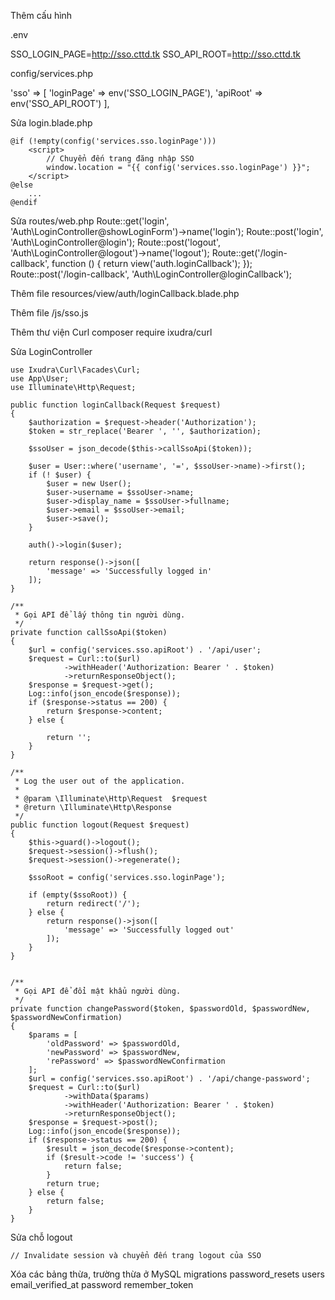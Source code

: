 Thêm cấu hình

.env

SSO_LOGIN_PAGE=http://sso.cttd.tk
SSO_API_ROOT=http://sso.cttd.tk

config/services.php


'sso' => [
    'loginPage' => env('SSO_LOGIN_PAGE'),
    'apiRoot' => env('SSO_API_ROOT')
],

Sửa login.blade.php

    @if (!empty(config('services.sso.loginPage')))
        <script>
            // Chuyển đến trang đăng nhập SSO
            window.location = "{{ config('services.sso.loginPage') }}";
        </script>
    @else
        ...
    @endif

Sửa routes/web.php
    Route::get('login', 'Auth\LoginController@showLoginForm')->name('login');
    Route::post('login', 'Auth\LoginController@login');
    Route::post('logout', 'Auth\LoginController@logout')->name('logout');
    Route::get('/login-callback', function () {
        return view('auth.loginCallback');
    });
    Route::post('/login-callback', 'Auth\LoginController@loginCallback');

Thêm file resources/view/auth/loginCallback.blade.php

Thêm file /js/sso.js

Thêm thư viện Curl
    composer require ixudra/curl
    

Sửa LoginController

    use Ixudra\Curl\Facades\Curl;
    use App\User;
    use Illuminate\Http\Request;

    public function loginCallback(Request $request)
    {
        $authorization = $request->header('Authorization');
        $token = str_replace('Bearer ', '', $authorization);

        $ssoUser = json_decode($this->callSsoApi($token));

        $user = User::where('username', '=', $ssoUser->name)->first();
        if (! $user) {
            $user = new User();
            $user->username = $ssoUser->name;
            $user->display_name = $ssoUser->fullname;
            $user->email = $ssoUser->email;
            $user->save();
        }

        auth()->login($user);

        return response()->json([
            'message' => 'Successfully logged in'
        ]);
    }

    /**
     * Gọi API để lấy thông tin người dùng.
     */
    private function callSsoApi($token)
    {
        $url = config('services.sso.apiRoot') . '/api/user';
        $request = Curl::to($url)
                ->withHeader('Authorization: Bearer ' . $token)
                ->returnResponseObject();
        $response = $request->get();
        Log::info(json_encode($response));
        if ($response->status == 200) {
            return $response->content;
        } else {
            
            return '';
        }
    }

    /**
     * Log the user out of the application.
     *
     * @param \Illuminate\Http\Request  $request
     * @return \Illuminate\Http\Response
     */
    public function logout(Request $request)
    {
        $this->guard()->logout();
        $request->session()->flush();
        $request->session()->regenerate();

        $ssoRoot = config('services.sso.loginPage');

        if (empty($ssoRoot)) {
            return redirect('/');
        } else {
            return response()->json([
                'message' => 'Successfully logged out'
            ]);
        }
    }


    /**
     * Gọi API để đổi mật khẩu người dùng.
     */
    private function changePassword($token, $passwordOld, $passwordNew, $passwordNewConfirmation)
    {
        $params = [
            'oldPassword' => $passwordOld,
            'newPassword' => $passwordNew,
            'rePassword' => $passwordNewConfirmation
        ];
        $url = config('services.sso.apiRoot') . '/api/change-password';
        $request = Curl::to($url)
                ->withData($params)
                ->withHeader('Authorization: Bearer ' . $token)
                ->returnResponseObject();
        $response = $request->post();
        Log::info(json_encode($response));
        if ($response->status == 200) {
            $result = json_decode($response->content);
            if ($result->code != 'success') {
                return false;
            }
            return true;
        } else {
            return false;
        }
    }

Sửa chỗ logout

    // Invalidate session và chuyển đến trang logout của SSO

<script>
    function logoutSso() {
        fetch('/logout')
            .then(response => response.json())
            .then(data => {
                //console.log(data);
                deleteTokenCookie();
                window.location = "{{ config('services.sso.loginPage') }}";
                //processLogoutApi();
            });
    }

    /**
     * Xử lý đăng xuất.
     */
    function processLogoutApi() {
        var token = getTokenCookie();
        if (!token) {
            console.log('Không có token');
            window.location = '/';
            return;
        }

        fetch('{{ config('services.sso.apiRoot') }}/api/logout', {
                method: 'POST',
                headers:{
                    'Authorization': 'Bearer ' + token
                }
            })
            .then(response => response.json())
            .then(data => {
                //console.log('Cookie deleted');
                //window.location = "{{ config('services.sso.loginPage') }}";
            })
            .catch(error => console.error(error));
    }
</script>


Xóa các bảng thừa, trường thừa ở MySQL
    migrations
    password_resets
    users
        email_verified_at
        password
        remember_token
        
